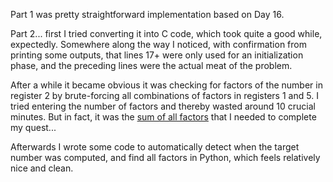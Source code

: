 Part 1 was pretty straightforward implementation based on Day 16.

Part 2... first I tried converting it into C code, which took quite a good
while, expectedly. Somewhere along the way I noticed, with confirmation
from printing some outputs, that lines 17+ were only used for an
initialization phase, and the preceding lines were the actual meat of the
problem. 

After a while it became obvious it was checking for factors of the number
in register 2 by brute-forcing all combinations of factors in registers
1 and 5. I tried entering the number of factors and thereby wasted around
10 crucial minutes. But in fact, it was the
[sum of all factors](https://www.wolframalpha.com/input/?i=sum+of+all+divisors+of+10551376)
that I needed to complete my quest...

Afterwards I wrote some code to automatically detect when the target
number was computed, and find all factors in Python, which feels relatively
nice and clean.

